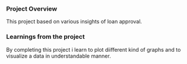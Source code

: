 ### Project Overview

 This project based on various insights of loan approval.


### Learnings from the project

 By completing this project i learn to plot diifferent kind of graphs and to visualize a data in understandable manner. 



